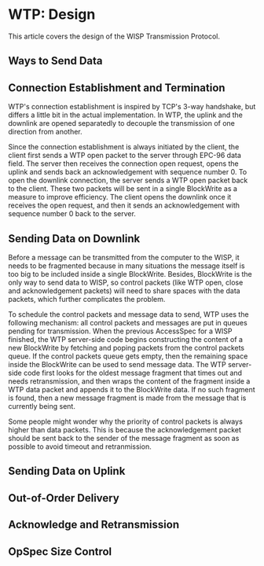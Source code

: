 # WTP: Design
This article covers the design of the WISP Transmission Protocol.

## Ways to Send Data


## Connection Establishment and Termination
WTP's connection establishment is inspired by TCP's 3-way handshake, but differs a little bit in the actual implementation. In WTP, the uplink and the downlink are opened separatedly to decouple the transmission of one direction from another.

Since the connection establishment is always initiated by the client, the client first sends a WTP open packet to the server through EPC-96 data field. The server then receives the connection open request, opens the uplink and sends back an acknowledgement with sequence number 0. To open the downlink connection, the server sends a WTP open packet back to the client. These two packets will be sent in a single BlockWrite as a measure to improve efficiency. The client opens the downlink once it receives the open request, and then it sends an acknowledgement with sequence number 0 back to the server.

## Sending Data on Downlink
Before a message can be transmitted from the computer to the WISP, it needs to be fragmented because in many situations the message itself is too big to be included inside a single BlockWrite. Besides, BlockWrite is the only way to send data to WISP, so control packets (like WTP open, close and acknowledgement packets) will need to share spaces with the data packets, which further complicates the problem.

To schedule the control packets and message data to send, WTP uses the following mechanism: all control packets and messages are put in queues pending for transmission. When the previous AccessSpec for a WISP finished, the WTP server-side code begins constructing the content of a new BlockWrite by fetching and poping packets from the control packets queue. If the control packets queue gets empty, then the remaining space inside the BlockWrite can be used to send message data. The WTP server-side code first looks for the oldest message fragment that times out and needs retransmission, and then wraps the content of the fragment inside a WTP data packet and appends it to the BlockWrite data. If no such fragment is found, then a new message fragment is made from the message that is currently being sent.

Some people might wonder why the priority of control packets is always higher than data packets. This is because the acknowledgement packet should be sent back to the sender of the message fragment as soon as possible to avoid timeout and retranmission.

## Sending Data on Uplink

## Out-of-Order Delivery

## Acknowledge and Retransmission


## OpSpec Size Control
